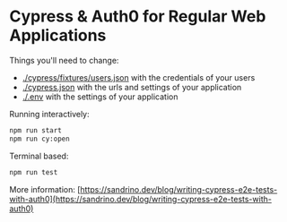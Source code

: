 # Cypress & Auth0 for Regular Web Applications

Things you'll need to change:

- [./cypress/fixtures/users.json](./cypress/fixtures/users.json) with the credentials of your users
- [./cypress.json](./cypress.json) with the urls and settings of your application
- [./.env](./.env) with the settings of your application

Running interactively:

```bash
npm run start
npm run cy:open
```

Terminal based:

```bash
npm run test
```

More information: [https://sandrino.dev/blog/writing-cypress-e2e-tests-with-auth0](https://sandrino.dev/blog/writing-cypress-e2e-tests-with-auth0)
